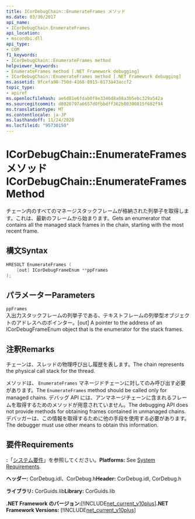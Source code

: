 ```yaml
---
title: ICorDebugChain::EnumerateFrames メソッド
ms.date: 03/30/2017
api_name:
- ICorDebugChain.EnumerateFrames
api_location:
- mscordbi.dll
api_type:
- COM
f1_keywords:
- ICorDebugChain::EnumerateFrames method
helpviewer_keywords:
- EnumerateFrames method [.NET Framework debugging]
- ICorDebugChain::EnumerateFrames method [.NET Framework debugging]
ms.assetid: 9fcefa98-750d-4168-8915-8173a43accf2
topic_type:
- apiref
ms.openlocfilehash: ae6d81e6fdab0f8e3346d8a08a3b5ebc329a542a
ms.sourcegitcommit: d8020797a6657d0fbbdff362b80300815f682f94
ms.translationtype: MT
ms.contentlocale: ja-JP
ms.lasthandoff: 11/24/2020
ms.locfileid: "95730150"
---
```

# <a name="icordebugchainenumerateframes-method"></a><span data-ttu-id="49bc0-102">ICorDebugChain::EnumerateFrames メソッド</span><span class="sxs-lookup"><span data-stu-id="49bc0-102">ICorDebugChain::EnumerateFrames Method</span></span>

<span data-ttu-id="49bc0-103">チェーン内のすべてのマネージスタックフレームが格納された列挙子を取得します。これは、最新のフレームから始まります。</span><span class="sxs-lookup"><span data-stu-id="49bc0-103">Gets an enumerator that contains all the managed stack frames in the chain, starting with the most recent frame.</span></span>  
  
## <a name="syntax"></a><span data-ttu-id="49bc0-104">構文</span><span class="sxs-lookup"><span data-stu-id="49bc0-104">Syntax</span></span>  
  
```cpp  
HRESULT EnumerateFrames (  
    [out] ICorDebugFrameEnum **ppFrames  
);  
```  
  
## <a name="parameters"></a><span data-ttu-id="49bc0-105">パラメーター</span><span class="sxs-lookup"><span data-stu-id="49bc0-105">Parameters</span></span>  

 `ppFrames`  
 <span data-ttu-id="49bc0-106">入出力スタックフレームの列挙子である、テキストフレームの列挙型オブジェクトのアドレスへのポインター。</span><span class="sxs-lookup"><span data-stu-id="49bc0-106">[out] A pointer to the address of an ICorDebugFrameEnum object that is the enumerator for the stack frames.</span></span>  
  
## <a name="remarks"></a><span data-ttu-id="49bc0-107">注釈</span><span class="sxs-lookup"><span data-stu-id="49bc0-107">Remarks</span></span>  

 <span data-ttu-id="49bc0-108">チェーンは、スレッドの物理呼び出し履歴を表します。</span><span class="sxs-lookup"><span data-stu-id="49bc0-108">The chain represents the physical call stack for the thread.</span></span>  
  
 <span data-ttu-id="49bc0-109">メソッドは、 `EnumerateFrames` マネージドチェーンに対してのみ呼び出す必要があります。</span><span class="sxs-lookup"><span data-stu-id="49bc0-109">The `EnumerateFrames` method should be called only for managed chains.</span></span> <span data-ttu-id="49bc0-110">デバッグ API には、アンマネージチェーンに含まれるフレームを取得するためのメソッドが用意されていません。</span><span class="sxs-lookup"><span data-stu-id="49bc0-110">The debugging API does not provide methods for obtaining frames contained in unmanaged chains.</span></span> <span data-ttu-id="49bc0-111">デバッガーは、この情報を取得するために他の手段を使用する必要があります。</span><span class="sxs-lookup"><span data-stu-id="49bc0-111">The debugger must use other means to obtain this information.</span></span>  
  
## <a name="requirements"></a><span data-ttu-id="49bc0-112">要件</span><span class="sxs-lookup"><span data-stu-id="49bc0-112">Requirements</span></span>  

 <span data-ttu-id="49bc0-113">**:**「[システム要件](../../get-started/system-requirements.md)」を参照してください。</span><span class="sxs-lookup"><span data-stu-id="49bc0-113">**Platforms:** See [System Requirements](../../get-started/system-requirements.md).</span></span>  
  
 <span data-ttu-id="49bc0-114">**ヘッダー:** CorDebug.idl、CorDebug.h</span><span class="sxs-lookup"><span data-stu-id="49bc0-114">**Header:** CorDebug.idl, CorDebug.h</span></span>  
  
 <span data-ttu-id="49bc0-115">**ライブラリ:** CorGuids.lib</span><span class="sxs-lookup"><span data-stu-id="49bc0-115">**Library:** CorGuids.lib</span></span>  
  
 <span data-ttu-id="49bc0-116">**.NET Framework のバージョン:**[!INCLUDE[net_current_v10plus](../../../../includes/net-current-v10plus-md.md)]</span><span class="sxs-lookup"><span data-stu-id="49bc0-116">**.NET Framework Versions:** [!INCLUDE[net_current_v10plus](../../../../includes/net-current-v10plus-md.md)]</span></span>
